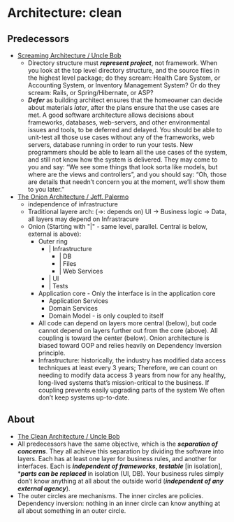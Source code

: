 # Architecture: clean

## Predecessors

- [Screaming Architecture / Uncle Bob](https://blog.cleancoder.com/uncle-bob/2011/09/30/Screaming-Architecture.html)
	- Directory structure must ***represent project***, not framework. When you look at the top level directory structure, and the source files in the highest level package; do they scream: Health Care System, or Accounting System, or Inventory Management System? Or do they scream: Rails, or Spring/Hibernate, or ASP?
	- ***Defer*** as building architect ensures that the homeowner can decide about materials _later_, after the plans ensure that the use cases are met. A good software architecture allows decisions about frameworks, databases, web-servers, and other environmental issues and tools, to be deferred and delayed. You should be able to unit-test all those use cases without any of the frameworks, web servers, database running in order to run your tests. New programmers should be able to learn all the use cases of the system, and still not know how the system is delivered. They may come to you and say: “We see some things that look sorta like models, but where are the views and controllers”, and you should say: “Oh, those are details that needn’t concern you at the moment, we’ll show them to you later.”
- [The Onion Architecture / Jeff. Palermo](https://jeffreypalermo.com/2008/07/the-onion-architecture-part-1/)
	- independence of infrastructure
	- Traditional layere arch: (->: depends on) UI -> Business logic -> Data, all layers may depend on Infrastracure
	- Onion (Starting with "|" - same level, parallel. Central is below, external is above):
		- Outer ring
			- | Infrastructure
				- | DB
				- | Files
				- | Web Services
			- | UI
			- | Tests
		- Application core - Only the interface is in the application core
			- Application Services
			- Domain Services
			- Domain Model - is only coupled to itself
		- All code can depend on layers more central (below), but code cannot depend on layers further out from the core (above). All coupling is toward the center (below). Onion architecture is biased toward OOP and relies heavily on Dependency Inversion principle.
		- Infrastructure: historically, the industry has modified data access techniques at least every 3 years; Therefore, we can count on needing to modify data access 3 years from now for any healthy, long-lived systems that’s mission-critical to the business. If coupling prevents easily upgrading parts of the system We often don’t keep systems up-to-date.
## About

- [The Clean Architecture / Uncle Bob](https://blog.cleancoder.com/uncle-bob/2012/08/13/the-clean-architecture.html)
- All predecessors have the same objective, which is the ***separation of concerns***. They all achieve this separation by dividing the software into layers. Each has at least one layer for business rules, and another for interfaces. Each is ***independent of frameworks***, ***testable*** \[in isolation\], ****parts can be replaced*** in isolation (UI, DB). Your business rules simply don’t know anything at all about the outside world (***independent of any external agency***).
- The outer circles are mechanisms. The inner circles are policies. Dependency inversion: nothing in an inner circle can know anything at all about something in an outer circle.